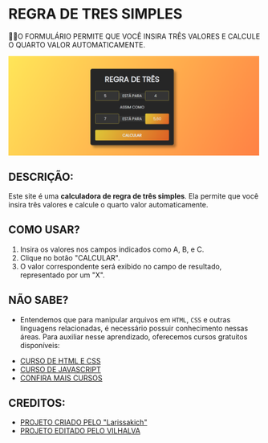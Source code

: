 # REGRA DE TRES SIMPLES
👨‍💻O FORMULÁRIO PERMITE QUE VOCÊ INSIRA TRÊS VALORES E CALCULE O QUARTO VALOR AUTOMATICAMENTE.

<img src="FOTO.png" align="center" width="500"> <br>

## DESCRIÇÃO:
Este site é uma **calculadora de regra de três simples**. Ela permite que você insira três valores e calcule o quarto valor automaticamente.

## COMO USAR?
1. Insira os valores nos campos indicados como A, B, e C.
2. Clique no botão "CALCULAR".
3. O valor correspondente será exibido no campo de resultado, representado por um "X".

## NÃO SABE?
- Entendemos que para manipular arquivos em `HTML`, `CSS` e outras linguagens relacionadas, é necessário possuir conhecimento nessas áreas. Para auxiliar nesse aprendizado, oferecemos cursos gratuitos disponíveis:
* [CURSO DE HTML E CSS](https://github.com/VILHALVA/CURSO-DE-HTML-E-CSS)
* [CURSO DE JAVASCRIPT](https://github.com/VILHALVA/CURSO-DE-JAVASCRIPT)
* [CONFIRA MAIS CURSOS](https://github.com/VILHALVA?tab=repositories&q=+topic:CURSO)

## CREDITOS:
- [PROJETO CRIADO PELO "Larissakich"](https://github.com/Larissakich/regra-de-tres-simples)
- [PROJETO EDITADO PELO VILHALVA](https://github.com/VILHALVA)